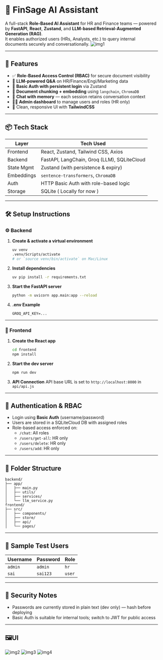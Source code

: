 # 🧠 FinSage AI Assistant

A full-stack **Role-Based AI Assistant** for HR and Finance teams — powered by **FastAPI**, **React**, **Zustand**, and **LLM-based Retrieval-Augmented Generation (RAG)**.  
It enables authorized users (HRs, Analysts, etc.) to query internal documents securely and conversationally.
![img1](https://github.com/user-attachments/assets/ca17407e-a0c4-484b-937f-cda0d5db300c)

---

## 🚀 Features

- ✅ **Role-Based Access Control (RBAC)** for secure document visibility
- 🧠 **LLM-powered Q&A** on HR/Finance/Engi/Marketing data
- 🔐 **Basic Auth with persistent login** via Zustand
- 📁 **Document chunking + embedding** using `langchain`, `ChromaDB`
- 💬 **Chat with memory** — each session retains conversation context
- 🧑‍💼 **Admin dashboard** to manage users and roles (HR only)
- 🎨 Clean, responsive UI with **TailwindCSS**

---

## 📦 Tech Stack

| Layer        | Tech Used                                   |
|--------------|---------------------------------------------|
| Frontend     | React, Zustand, Tailwind CSS, Axios         |
| Backend      | FastAPI, LangChain, Groq (LLM), SQLiteCloud |
| State Mgmt   | Zustand (with persistence & expiry)         |
| Embeddings   | `sentence-transformers`, `ChromaDB`
| Auth         | HTTP Basic Auth with role-based logic       |
| Storage      | SQLite ( Locally for now )                     |

---

## 🛠️ Setup Instructions

### ⚙️ Backend

1. **Create & activate a virtual environment**
   ```bash
   uv venv
   .venv/Scripts/activate  
   # or `source venv/bin/activate` on Mac/Linux
   ```

2. **Install dependencies**
   ```bash
   uv pip install -r requirements.txt
   ```

3. **Start the FastAPI server**
   ```bash
   python -m uvicorn app.main:app --reload
   ```

4. **.env Example**
   ```
   GROQ_API_KEY=...
   ```

---

### 🎨 Frontend

1. **Create the React app**
   ```bash
   cd frontend
   npm install
   ```

2. **Start the dev server**
   ```bash
   npm run dev
   ```

3. **API Connection**
   API base URL is set to `http://localhost:8000` in `api/api.js`

---

## 🔑 Authentication & RBAC

- Login using **Basic Auth** (username/password)
- Users are stored in a SQLiteCloud DB with assigned roles
- Role-based access enforced on:
  - `/chat`: All roles
  - `/users/get-all`: HR only
  - `/users/delete`: HR only
  - `/users/add`: HR only

---

## 📁 Folder Structure

```
backend/
├── app/
│   ├── main.py
│   ├── utils/
│   ├── services/
│   └── llm_service.py
frontend/
├── src/
│   ├── components/
│   ├── store/
│   ├── api/
│   └── pages/
```

---

## 🧪 Sample Test Users

| Username | Password | Role   |
|----------|----------|--------|
| `admin`  | `admin`  | `hr`   |
| `sai`    | `sai123` | `user` |

---

## 🔐 Security Notes

- Passwords are currently stored in plain text (dev only) — hash before deploying
- Basic Auth is suitable for internal tools; switch to JWT for public access

---
## 🖼️UI
![img2](https://github.com/user-attachments/assets/3425372b-db34-46d2-bd64-a07cf3e037c8)
![img3](https://github.com/user-attachments/assets/2dfb36e1-6f04-41d7-b51b-3f8f28fbba40)
![img4](https://github.com/user-attachments/assets/32d88d7c-a962-4316-838e-c446d9ee1ebd)




